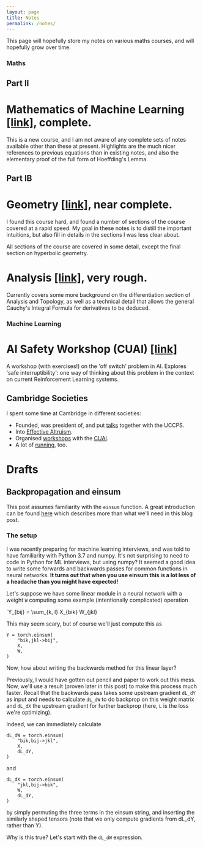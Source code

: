 ```yaml
---
layout: page
title: Notes
permalink: /notes/
---
```


This page will hopefully store my notes on various maths courses, and will hopefully grow over time.

### Maths

## Part II

# Mathematics of Machine Learning <a href="../assets/MML/MML.pdf" target="_blank">[link]</a>, complete.

This is a new course, and I am not aware of any complete sets of notes available other than these at present. Highlights are the much nicer references to previous equations than in existing notes, and also the elementary proof of the full form of Hoeffding's Lemma.

## Part IB

# Geometry <a href="../assets/Geometry/Geom.pdf" target="_blank">[link]</a>, near complete.

I found this course hard, and found a number of sections of the course covered at a rapid speed. My goal in these notes is to distill the important intuitions, but also fill in details in the sections I was less clear about.

All sections of the course are covered in some detail, except the final section on hyperbolic geometry.

# Analysis <a href="../assets/Anal.pdf" target="_blank">[link]</a>, very rough.

<!-- Currently only covers a useful trick to verify the general derivative form of Cauch -->

Currently covers some more background on the differentiation section of Analysis and Topology, as well as a technical detail that allows the general Cauchy's Integral Formula for derivatives to be deduced.

### Machine Learning

# AI Safety Workshop (CUAI) <a href="https://colab.research.google.com/drive/1Yfk1a4EkCEEddzW-iNfIaH_8-yPK3Ddo" target="_blank">[link]</a>

A workshop (with exercises!) on the 'off switch' problem in AI. Explores 'safe interruptibility': one way of thinking about this problem in the context on current Reinforcement Learning systems.

## Cambridge Societies

I spent some time at Cambridge in different societies:

* Founded, was president of, and put [talks](https://web.archive.org/web/20211022220732/https://uccps.soc.srcf.net/talksarchive/) together with the UCCPS. 
* Into [Effective Altruism](https://web.archive.org/web/20210925210707/https://www.eacambridge.org/about).
* Organised [workshops](http://web.archive.org/web/20220121045119/https://cuai.org.uk/workshop-gpt-3-and-codex/) with the [CUAI](http://web.archive.org/web/20220121182105/https://cuai.org.uk/committee/).
* A lot of [running](https://web.archive.org/web/20210925205921/https://cuhh.soc.srcf.net/about/committee/juniormembers/ez-run-organisers/), too.

<h1>Drafts</h1>

<h2>Backpropagation and einsum</h2>

This post assumes familiarity with the `einsum` function. A great introduction can be found <a href="https://rockt.github.io/2018/04/30/einsum">here</a> which describes more than what we'll need in this blog post.

<h3>The setup</h3>

I was recently preparing for machine learning interviews, and was told to have familiarity with Python 3.7 and numpy. It's not surprising to need to code in Python for ML interviews, but using numpy? It seemed a good idea to write some forwards and backwards passes for common functions in neural networks. <b>It turns out that when you use einsum this is a lot less of a headache than you might have expected!</b>

Let's suppose we have some linear module in a neural network with a weight `W` computing some example (intentionally complicated) operation 

`Y_{bij} = \sum_{k, l} X_{bik} W_{jkl}

This may seem scary, but of course we'll just compute this as 

```
Y = torch.einsum(
    "bik,jkl->bij",
    X,
    W,
)
```

Now, how about writing the backwards method for this linear layer?

Previously, I would have gotten out pencil and paper to work out this mess. Now, we'll use a result (proven later in this post) to make this process much faster. Recall that the backwards pass takes some upstream gradient `dL_dY` as input and needs to calculate `dL_dW` to do backprop on this weight matrix and `dL_dX` the upstream gradient for further backprop (here, `L` is the loss we're optimizing).

Indeed, we can immediately calculate

```
dL_dW = torch.einsum(
    "bik,bij->jkl",
    X,
    dL_dY,
)
```

and 

```
dL_dX = torch.einsum(
    "jkl,bij->bik",
    W,
    dL_dY,
)
```

by simply permuting the three terms in the einsum string, and inserting the similarly shaped tensors (note that we only compute gradients from dL_dY, rather than Y).

Why is this true? Let's start with the `dL_dW` expression.

<!-- In future, I'd like to expand this when I know more analysis. -->
<!-- # Principles of Statistics <a href="../assets/PoS/pos.pdf" target="_blank">[link]</a>. created 22nd October 2021. -->
<!-- I have just started writing up notes for the Principles of Statistics course. -->